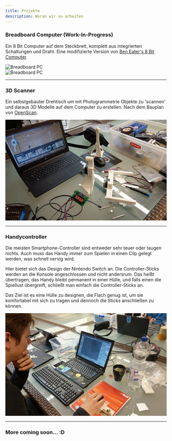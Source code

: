 ```yaml
---
title: Projekte
description: Woran wir so arbeiten
---
```


### Breadboard Computer (Work-In-Progress)

Ein 8 Bit Computer auf dem Steckbrett, komplett aus integrierten Schaltungen und Draht.
Eine modifizierte Version von [Ben Eater's 8 Bit Computer](https://eater.net/8bit/).

![Breadboard PC](/images/projects/breadboardpc_2.jpg)  
![Breadboard PC](/images/projects/breadboardpc_1.jpg)  

---

### 3D Scanner

Ein selbstgebauter Drehtisch um mit Photogrammetrie Objekte zu 'scannen' und daraus 3D Modelle auf dem Computer zu erstellen.
Nach dem Bauplan von [OpenScan](https://www.openscan.eu/).

![3D Scanner](/images/projects/3dscanner_1.jpg)  

---

### Handycontroller

Die meisten Smartphone-Controller sind entweder sehr teuer oder taugen nichts.
Auch muss das Handy immer zum Spielen in einen Clip gelegt werden, was schnell nervig wird.  

Hier bietet sich das Design der Nintendo Switch an. Die Controller-Sticks werden an die Konsole angeschlossen und nicht andersrum.
Das heißt übertragen, das Handy bleibt permanent in einer Hülle, und falls einen die Spiellust übergreift, schließt man einfach die Controller-Sticks an.  

Das Ziel ist es eine Hülle zu designen, die Flach genug ist, um sie komfortabel mit sich zu tragen und dennoch die Sticks anschließen zu können.  

![Handycontroller](/images/projects/Handycontroller.jpg)  

---

### More coming soon... :D
